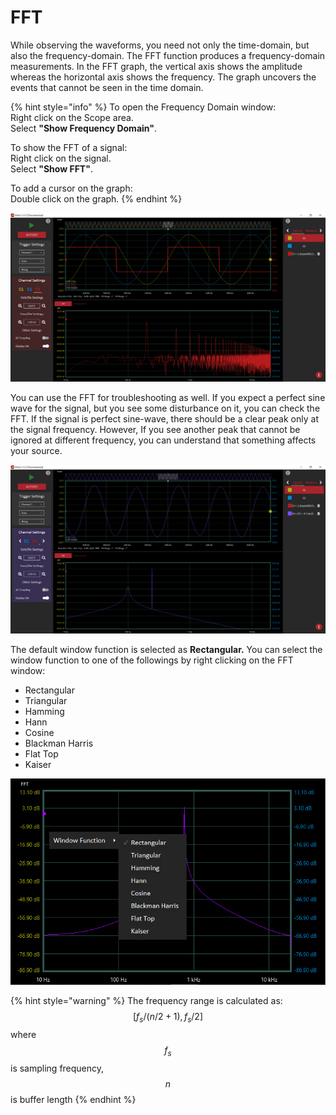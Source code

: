 # FFT

While observing the waveforms, you need not only the time-domain, but also the frequency-domain.  The FFT function produces a frequency-domain measurements. In the FFT graph, the vertical axis shows the amplitude whereas the horizontal axis shows the frequency. The graph uncovers the events that cannot be seen in the time domain. 

{% hint style="info" %}
To open the Frequency Domain window:  
    Right click on the Scope area.  
    Select **"Show Frequency Domain"**.

To show the FFT of a signal:  
    Right click on the signal.  
    Select **"Show FFT"**.

To add a cursor on the graph:  
    Double click on the graph.
{% endhint %}

![FFT of a 200 Hz square wave signal](../../../../.gitbook/assets/image%20%2848%29.png)

You can use the FFT for troubleshooting as well. If you expect a perfect sine wave for the signal, but you see some disturbance on it, you can check the FFT. If the signal is perfect sine-wave, there should be a clear peak only at the signal frequency. However, If you see another peak that cannot be ignored at different frequency, you can understand that something affects your source. 

![A mixed signal](../../../../.gitbook/assets/image%20%2854%29.png)

The default window function is selected as **Rectangular.** You can select the window function to one of the followings by right clicking on the FFT window:

* Rectangular
* Triangular
* Hamming
* Hann
* Cosine
* Blackman Harris
* Flat Top
* Kaiser

![](../../../../.gitbook/assets/image%20%2882%29.png)

{% hint style="warning" %}
The frequency range is calculated as:   
 $$[f_s/(n/2 + 1) , f_s/2]$$ where $$f_s$$ is sampling frequency, $$n$$ is buffer length
{% endhint %}

